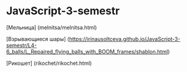 # JavaScript-3-semestr

[Мельница] (melnitsa/melnitsa.html) 

[Взрывающиеся шары] (https://irinausoltceva.github.io/JavaScript-3-semestr/L4-6_balls/L_Repaired_flying_balls_with_BOOM_frames/shablon.html) 

[Рикошет] (rikochet/rikochet.html)
